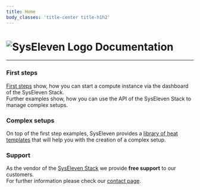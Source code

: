 ```yaml
---
title: Home
body_classes: 'title-center title-h1h2'
---
```


# ![SysEleven Logo](/images/stacklogo.svg) Documentation

---

### First steps

[First steps](tutorials/firststeps/) show, how you can start a compute instance via the dashboard of the SysEleven Stack.  
Further examples show, how you can use the API of the SysEleven Stack to manage complex setups.

### Complex setups

On top of the first step examples, SysEleven provides a [library of heat templates](https://github.com/syseleven/heat-examples) that will help you with the creation of a complex setup.

### Support

As the vendor of the [SysEleven Stack](https://dashboard.cloud.syseleven.net/) we provide **free support** to our customers.  
For further information please check our [contact page](support/contact/).